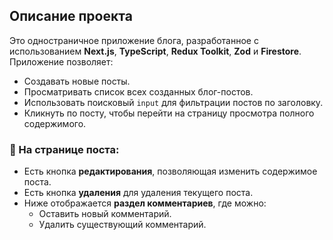 ## Описание проекта

Это одностраничное приложение блога, разработанное с использованием **Next.js**, **TypeScript**, **Redux Toolkit**, **Zod** и **Firestore**.  
Приложение позволяет:

- Создавать новые посты.
- Просматривать список всех созданных блог-постов.
- Использовать поисковый `input` для фильтрации постов по заголовку.
- Кликнуть по посту, чтобы перейти на страницу просмотра полного содержимого.

### 📝 На странице поста:

- Есть кнопка **редактирования**, позволяющая изменить содержимое поста.
- Есть кнопка **удаления** для удаления текущего поста.
- Ниже отображается **раздел комментариев**, где можно:
  - Оставить новый комментарий.
  - Удалить существующий комментарий.
